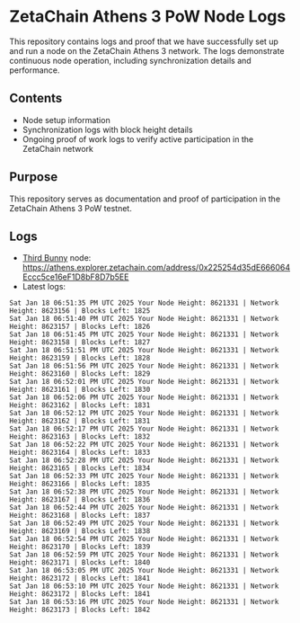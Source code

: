 # ZetaChain Athens 3 PoW Node Logs
This repository contains logs and proof that we have successfully set up and run a node on the ZetaChain Athens 3 network. The logs demonstrate continuous node operation, including synchronization details and performance.

## Contents
- Node setup information
- Synchronization logs with block height details
- Ongoing proof of work logs to verify active participation in the ZetaChain network

## Purpose
This repository serves as documentation and proof of participation in the ZetaChain Athens 3 PoW testnet.

## Logs

- [Third Bunny](https://thirdbunny.xyz/) node: https://athens.explorer.zetachain.com/address/0x225254d35dE666064Eccc5ce16eF1D8bF8D7b5EE
- Latest logs:
```
Sat Jan 18 06:51:35 PM UTC 2025 Your Node Height: 8621331 | Network Height: 8623156 | Blocks Left: 1825
Sat Jan 18 06:51:40 PM UTC 2025 Your Node Height: 8621331 | Network Height: 8623157 | Blocks Left: 1826
Sat Jan 18 06:51:45 PM UTC 2025 Your Node Height: 8621331 | Network Height: 8623158 | Blocks Left: 1827
Sat Jan 18 06:51:51 PM UTC 2025 Your Node Height: 8621331 | Network Height: 8623159 | Blocks Left: 1828
Sat Jan 18 06:51:56 PM UTC 2025 Your Node Height: 8621331 | Network Height: 8623160 | Blocks Left: 1829
Sat Jan 18 06:52:01 PM UTC 2025 Your Node Height: 8621331 | Network Height: 8623161 | Blocks Left: 1830
Sat Jan 18 06:52:06 PM UTC 2025 Your Node Height: 8621331 | Network Height: 8623162 | Blocks Left: 1831
Sat Jan 18 06:52:12 PM UTC 2025 Your Node Height: 8621331 | Network Height: 8623162 | Blocks Left: 1831
Sat Jan 18 06:52:17 PM UTC 2025 Your Node Height: 8621331 | Network Height: 8623163 | Blocks Left: 1832
Sat Jan 18 06:52:22 PM UTC 2025 Your Node Height: 8621331 | Network Height: 8623164 | Blocks Left: 1833
Sat Jan 18 06:52:28 PM UTC 2025 Your Node Height: 8621331 | Network Height: 8623165 | Blocks Left: 1834
Sat Jan 18 06:52:33 PM UTC 2025 Your Node Height: 8621331 | Network Height: 8623166 | Blocks Left: 1835
Sat Jan 18 06:52:38 PM UTC 2025 Your Node Height: 8621331 | Network Height: 8623167 | Blocks Left: 1836
Sat Jan 18 06:52:44 PM UTC 2025 Your Node Height: 8621331 | Network Height: 8623168 | Blocks Left: 1837
Sat Jan 18 06:52:49 PM UTC 2025 Your Node Height: 8621331 | Network Height: 8623169 | Blocks Left: 1838
Sat Jan 18 06:52:54 PM UTC 2025 Your Node Height: 8621331 | Network Height: 8623170 | Blocks Left: 1839
Sat Jan 18 06:52:59 PM UTC 2025 Your Node Height: 8621331 | Network Height: 8623171 | Blocks Left: 1840
Sat Jan 18 06:53:05 PM UTC 2025 Your Node Height: 8621331 | Network Height: 8623172 | Blocks Left: 1841
Sat Jan 18 06:53:10 PM UTC 2025 Your Node Height: 8621331 | Network Height: 8623172 | Blocks Left: 1841
Sat Jan 18 06:53:16 PM UTC 2025 Your Node Height: 8621331 | Network Height: 8623173 | Blocks Left: 1842
```
